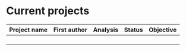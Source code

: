 # Current projects

|     Project name   	|First author| Analysis   |  Status  	| Objective 	|
|:-----------------:	|:-------:	|:----------:	|:--------:	|:---------:	|
|                    	|         	|            	|          	|           	|
|                   	|         	|            	|          	|           	|
|                   	|         	|            	|          	|           	|
|                   	|         	|            	|          	|           	|
